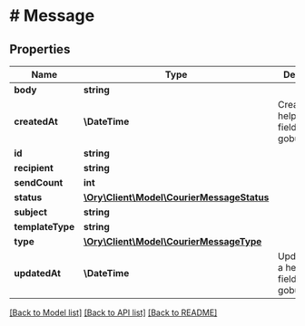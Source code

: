 # # Message

## Properties

Name | Type | Description | Notes
------------ | ------------- | ------------- | -------------
**body** | **string** |  | [optional]
**createdAt** | **\DateTime** | CreatedAt is a helper struct field for gobuffalo.pop. | [optional]
**id** | **string** |  | [optional]
**recipient** | **string** |  | [optional]
**sendCount** | **int** |  | [optional]
**status** | [**\Ory\Client\Model\CourierMessageStatus**](CourierMessageStatus.md) |  | [optional]
**subject** | **string** |  | [optional]
**templateType** | **string** |  | [optional]
**type** | [**\Ory\Client\Model\CourierMessageType**](CourierMessageType.md) |  | [optional]
**updatedAt** | **\DateTime** | UpdatedAt is a helper struct field for gobuffalo.pop. | [optional]

[[Back to Model list]](../../README.md#models) [[Back to API list]](../../README.md#endpoints) [[Back to README]](../../README.md)
